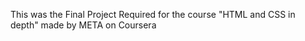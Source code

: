 This was the Final Project Required for the course "HTML and CSS in depth"  made by META on Coursera
